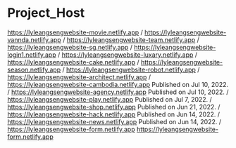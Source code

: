 # Project_Host
https://lyleangsengwebsite-movie.netlify.app /
https://lyleangsengwebsite-vannda.netlify.app /
https://lyleangsengwebsite-team.netlify.app /
https://lyleangsengwebsite-sg.netlify.app /
https://lyleangsengwebsite-login1.netlify.app /
https://lyleangsengwebsite-luxary.netlify.app /
https://lyleangsengwebsite-cake.netlify.app /
https://lyleangsengwebsite-season.netlify.app /
https://lyleangsengwebsite-robot.netlify.app /
https://lyleangsengwebsite-architect.netlify.app /
https://lyleangsengwebsite-cambodia.netlify.app Published on Jul 10, 2022. /
https://lyleangsengwebsite-agency.netlify.app Published on Jul 10, 2022. /
https://lyleangsengwebsite-play.netlify.app Published on Jul 7, 2022. /
https://lyleangsengwebsite-shop.netlify.app Published on Jun 21, 2022. /
https://lyleangsengwebsite-hack.netlify.app Published on Jun 14, 2022. /
https://lyleangsengwebsite-news.netlify.app Published on Jun 14, 2022. /
https://lyleangsengwebsite-form.netlify.app https://lyleangsengwebsite-form.netlify.app



